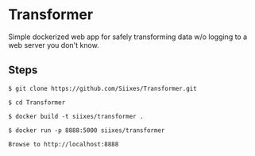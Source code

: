 # Transformer

Simple dockerized web app for safely transforming data w/o logging to a web server you don't know.

## Steps

```$ git clone https://github.com/Siixes/Transformer.git```

```$ cd Transformer```

```$ docker build -t siixes/transformer .```

```$ docker run -p 8888:5000 siixes/transformer```

```Browse to http://localhost:8888```
